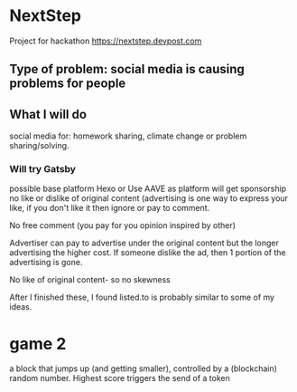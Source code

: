 # NextStep
Project for hackathon https://nextstep.devpost.com

## Type of problem:  social media is causing problems for people

## What I will do

social media for: homework sharing, climate change or problem sharing/solving.

### Will try Gatsby

possible base platform
Hexo or
Use AAVE as platform will get sponsorship
no like or dislike of original content (advertising is one way to express your like, if you don't like it then ignore or pay to comment.

No free comment (you pay for you opinion inspired by other)

Advertiser can pay to advertise under the original content but the longer advertising the higher cost. If someone dislike the ad, then 1 portion of the advertising is gone.

No like of original content- so no skewness

After I finished these, I found listed.to is probably similar to some of my ideas.

# game 2
a block that jumps up (and getting smaller), controlled by a (blockchain) random number. Highest score triggers the send of a token
